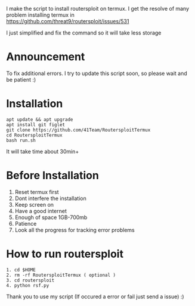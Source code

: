 I make the script to install routersploit on termux.
I get the resolve of many problem installing termux in 
https://github.com/threat9/routersploit/issues/531

I just simplified and fix the command so it will take less storage

# Announcement

To fix additional errors. I try to update this script soon, so please wait and be patient :)

# Installation

```
apt update && apt upgrade
apt install git figlet
git clone https://github.com/41Team/RoutersploitTermux
cd RoutersploitTermux
bash run.sh
```

It will take time about 30min+

# Before Installation

1. Reset termux first
2. Dont interfere the installation
3. Keep screen on
4. Have a good internet
5. Enough of space 1GB-700mb
6. Patience
7. Look all the progress for tracking error problems

# How to run routersploit

```
1. cd $HOME
2. rm -rf RoutersploitTermux ( optional )
3. cd routersploit
4. python rsf.py
```

Thank you to use my script (If occured a error or fail just send a issue) :)
